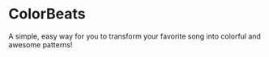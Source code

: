 # ColorBeats
A simple, easy way for you to transform your favorite song into colorful and awesome patterns!
